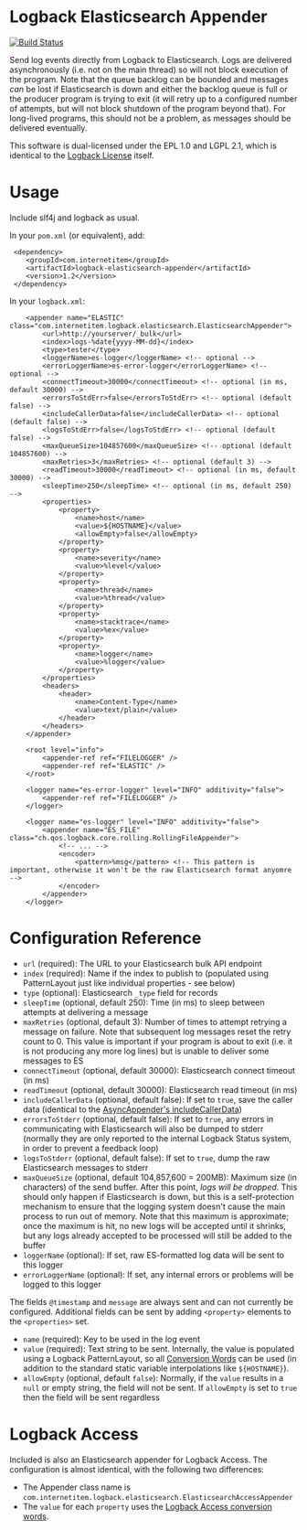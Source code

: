 Logback Elasticsearch Appender
===============================

[![Build Status](https://travis-ci.org/internetitem/logback-elasticsearch-appender.svg?branch=master)](https://travis-ci.org/internetitem/logback-elasticsearch-appender)

Send log events directly from Logback to Elasticsearch. Logs are delivered asynchronously (i.e. not on the main thread) so will not block execution of the program. Note that the queue backlog can be bounded and messages *can* be lost if Elasticsearch is down and either the backlog queue is full or the producer program is trying to exit (it will retry up to a configured number of attempts, but will not block shutdown of the program beyond that). For long-lived programs, this should not be a problem, as messages should be delivered eventually.

This software is dual-licensed under the EPL 1.0 and LGPL 2.1, which is identical to the [Logback License](http://logback.qos.ch/license.html) itself.

Usage
=====
Include slf4j and logback as usual.

In your `pom.xml` (or equivalent), add:
 
     <dependency>
        <groupId>com.internetitem</groupId>
        <artifactId>logback-elasticsearch-appender</artifactId>
        <version>1.2</version>
     </dependency>

In your `logback.xml`:

        <appender name="ELASTIC" class="com.internetitem.logback.elasticsearch.ElasticsearchAppender">
            <url>http://yourserver/_bulk</url>
            <index>logs-%date{yyyy-MM-dd}</index>
            <type>tester</type>
            <loggerName>es-logger</loggerName> <!-- optional -->
            <errorLoggerName>es-error-logger</errorLoggerName> <!-- optional -->
            <connectTimeout>30000</connectTimeout> <!-- optional (in ms, default 30000) -->
            <errorsToStdErr>false</errorsToStdErr> <!-- optional (default false) -->
            <includeCallerData>false</includeCallerData> <!-- optional (default false) -->
            <logsToStdErr>false</logsToStdErr> <!-- optional (default false) -->
            <maxQueueSize>104857600</maxQueueSize> <!-- optional (default 104857600) -->
            <maxRetries>3</maxRetries> <!-- optional (default 3) -->
            <readTimeout>30000</readTimeout> <!-- optional (in ms, default 30000) -->
            <sleepTime>250</sleepTime> <!-- optional (in ms, default 250) -->
            <properties>
                <property>
                    <name>host</name>
                    <value>${HOSTNAME}</value>
                    <allowEmpty>false</allowEmpty>
                </property>
                <property>
                    <name>severity</name>
                    <value>%level</value>
                </property>
                <property>
                    <name>thread</name>
                    <value>%thread</value>
                </property>
                <property>
                    <name>stacktrace</name>
                    <value>%ex</value>
                </property>
                <property>
                    <name>logger</name>
                    <value>%logger</value>
                </property>
            </properties>
            <headers>
                <header>
                    <name>Content-Type</name>
                    <value>text/plain</value>
                </header>
            </headers>
        </appender>
        
        <root level="info">
            <appender-ref ref="FILELOGGER" />
            <appender-ref ref="ELASTIC" />
        </root>
    
        <logger name="es-error-logger" level="INFO" additivity="false">
            <appender-ref ref="FILELOGGER" />
        </logger>
    
        <logger name="es-logger" level="INFO" additivity="false">
            <appender name="ES_FILE" class="ch.qos.logback.core.rolling.RollingFileAppender">
                <!-- ... -->
                <encoder>
                    <pattern>%msg</pattern> <!-- This pattern is important, otherwise it won't be the raw Elasticsearch format anyomre -->
                </encoder>
            </appender>
        </logger>



Configuration Reference
=======================

 * `url` (required): The URL to your Elasticsearch bulk API endpoint
 * `index` (required): Name if the index to publish to (populated using PatternLayout just like individual properties - see below)
 * `type` (optional): Elasticsearch `_type` field for records
 * `sleepTime` (optional, default 250): Time (in ms) to sleep between attempts at delivering a message
 * `maxRetries` (optional, default 3): Number of times to attempt retrying a message on failure. Note that subsequent log messages reset the retry count to 0. This value is important if your program is about to exit (i.e. it is not producing any more log lines) but is unable to deliver some messages to ES
 * `connectTimeout` (optional, default 30000): Elasticsearch connect timeout (in ms)
 * `readTimeout` (optional, default 30000): Elasticsearch read timeout (in ms)
 * `includeCallerData` (optional, default false): If set to `true`, save the caller data (identical to the [AsyncAppender's includeCallerData](http://logback.qos.ch/manual/appenders.html#asyncIncludeCallerData))
 * `errorsToStderr` (optional, default false): If set to `true`, any errors in communicating with Elasticsearch will also be dumped to stderr (normally they are only reported to the internal Logback Status system, in order to prevent a feedback loop)
 * `logsToStderr` (optional, default false): If set to `true`, dump the raw Elasticsearch messages to stderr
 * `maxQueueSize` (optional, default 104,857,600 = 200MB): Maximum size (in characters) of the send buffer. After this point, *logs will be dropped*. This should only happen if Elasticsearch is down, but this is a self-protection mechanism to ensure that the logging system doesn't cause the main process to run out of memory. Note that this maximum is approximate; once the maximum is hit, no new logs will be accepted until it shrinks, but any logs already accepted to be processed will still be added to the buffer
 * `loggerName` (optional): If set, raw ES-formatted log data will be sent to this logger
 * `errorLoggerName` (optional): If set, any internal errors or problems will be logged to this logger

The fields `@timestamp` and `message` are always sent and can not currently be configured. Additional fields can be sent by adding `<property>` elements to the `<properties>` set.

 * `name` (required): Key to be used in the log event
 * `value` (required): Text string to be sent. Internally, the value is populated using a Logback PatternLayout, so all [Conversion Words](http://logback.qos.ch/manual/layouts.html#conversionWord) can be used (in addition to the standard static variable interpolations like `${HOSTNAME}`).
 * `allowEmpty` (optional, default `false`): Normally, if the `value` results in a `null` or empty string, the field will not be sent. If `allowEmpty` is set to `true` then the field will be sent regardless

Logback Access
==============

Included is also an Elasticsearch appender for Logback Access. The configuration is almost identical, with the following two differences:

 * The Appender class name is `com.internetitem.logback.elasticsearch.ElasticsearchAccessAppender`
 * The `value` for each `property` uses the [Logback Access conversion words](http://logback.qos.ch/manual/layouts.html#logback-access).

